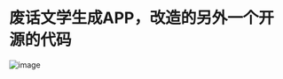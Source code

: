 # 废话文学生成APP，改造的另外一个开源的代码

![image](https://user-images.githubusercontent.com/41577288/217552229-7f51eaef-0c93-4060-ae5f-c75e92e4682c.png)
